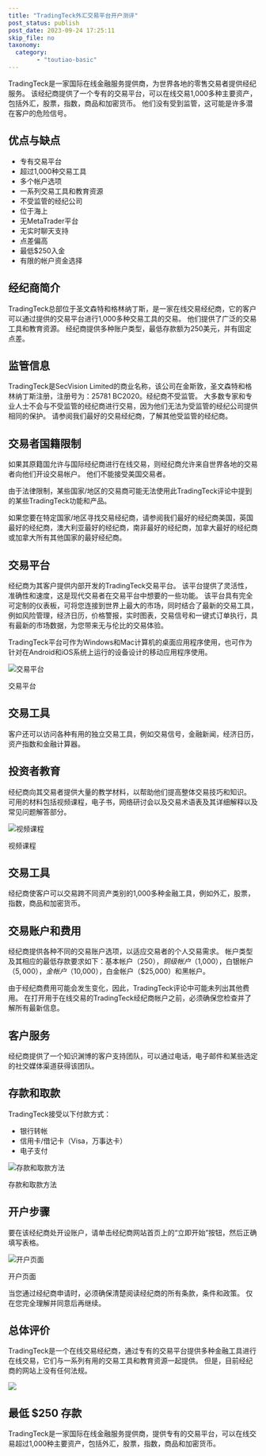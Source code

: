 ```yaml
---
title: "TradingTeck外汇交易平台开户测评"
post_status: publish
post_date: 2023-09-24 17:25:11
skip_file: no
taxonomy:
  category:
        - "toutiao-basic"
---
```


TradingTeck是一家国际在线金融服务提供商，为世界各地的零售交易者提供经纪服务。 该经纪商提供了一个专有的交易平台，可以在线交易1,000多种主要资产，包括外汇，股票，指数，商品和加密货币。 他们没有受到监管，这可能是许多潜在客户的危险信号。

## 优点与缺点

- 专有交易平台
- 超过1,000种交易工具
- 多个帐户选项
- 一系列交易工具和教育资源
- 不受监管的经纪公司
- 位于海上
- 无MetaTrader平台
- 无实时聊天支持
- 点差偏高
- 最低$250入金
- 有限的帐户资金选择

## 经纪商简介

TradingTeck总部位于圣文森特和格林纳丁斯，是一家在线交易经纪商，它的客户可以通过提供的交易平台进行1,000多种交易工具的交易。 他们提供了广泛的交易工具和教育资源。 经纪商提供多种账户类型，最低存款额为250美元，并有固定点差。

## 监管信息

TradingTeck是SecVision Limited的商业名称，该公司在金斯敦，圣文森特和格林纳丁斯注册，注册号为：25781 BC2020。经纪商不受监管。 大多数专家和专业人士不会与不受监管的经纪商进行交易，因为他们无法为受监管的经纪公司提供相同的保护。 请参阅我们最好的交易经纪商，了解其他受监管的经纪商。

## 交易者国籍限制

如果其原籍国允许与国际经纪商进行在线交易，则经纪商允许来自世界各地的交易者向他们开设交易帐户。 他们不能接受美国交易者。

由于法律限制，某些国家/地区的交易商可能无法使用此TradingTeck评论中提到的某些TradingTeck功能和产品。

如果您要在特定国家/地区寻找交易经纪商，请参阅我们最好的经纪商美国，英国最好的经纪商，澳大利亚最好的经纪商，南非最好的经纪商，加拿大最好的经纪商或加拿大所有其他国家的最好经纪商。

## 交易平台

经纪商为其客户提供内部开发的TradingTeck交易平台。 该平台提供了灵活性，准确性和速度，这是现代交易者在交易平台中想要的一些功能。 该平台具有完全可定制的仪表板，可将您连接到世界上最大的市场，同时结合了最新的交易工具，例如风险管理，经济日历，价格警报，实时图表，交易信号和一键式订单执行，具有最新的市场数据，为您带来无与伦比的交易体验。

TradingTeck平台可作为Windows和Mac计算机的桌面应用程序使用，也可作为针对在Android和iOS系统上运行的设备设计的移动应用程序使用。

![交易平台](https://cdn.fendou.la/funstoutiao/2020/11/TradingTeck-Review-Trading-Platform-1024x718.jpg "交易平台")

交易平台

## 交易工具

客户还可以访问各种有用的独立交易工具，例如交易信号，金融新闻，经济日历，资产指数和金融计算器。

## 投资者教育

经纪商向其交易者提供大量的教学材料，以帮助他们提高整体交易技巧和知识。 可用的材料包括视频课程，电子书，网络研讨会以及交易术语表及其详细解释以及常见问题解答部分。

![视频课程](https://cdn.fendou.la/funstoutiao/2020/11/TradingTeck-Review-Video-Courses-1024x573.jpg "视频课程")

视频课程

## 交易工具

经纪商使客户可以交易跨不同资产类别的1,000多种金融工具，例如外汇，股票，指数，商品和加密货币。

## 交易账户和费用

经纪商提供各种不同的交易账户选项，以适应交易者的个人交易需求。 帐户类型及其相应的最低存款要求如下：基本帐户（$250），铜级帐户（$1,000），白银帐户（$5,000），金帐户（$10,000），白金帐户（$25,000）和黑帐户。

由于经纪商费用可能会发生变化，因此，TradingTeck评论中可能未列出其他费用。 在打开用于在线交易的TradingTeck经纪商帐户之前，必须确保您检查并了解所有最新信息。

## 客户服务

经纪商提供了一个知识渊博的客户支持团队，可以通过电话，电子邮件和某些选定的社交媒体渠道获得该团队。

## 存款和取款

TradingTeck接受以下付款方式：

- 银行转帐
- 信用卡/借记卡（Visa，万事达卡）
- 电子支付

![存款和取款方法](https://cdn.fendou.la/funstoutiao/2020/11/TradingTeck-Review-Deposit-And-Withdrawal-Methods.jpg "存款和取款方法")

存款和取款方法

## 开户步骤

要在该经纪商处开设账户，请单击经纪商网站首页上的“立即开始”按钮，然后正确填写表格。

![开户页面](https://cdn.fendou.la/funstoutiao/2020/11/TradingTeck-Review-Account-Opening-Page-377x1024.jpg "开户页面")

开户页面

当您通过经纪商申请时，必须确保清楚阅读经纪商的所有条款，条件和政策。 仅在您完全理解并同意后再继续。

## 总体评价

TradingTeck是一个在线交易经纪商，通过专有的交易平台提供多种金融工具进行在线交易，它们与一系列有用的交易工具和教育资源一起提供。 但是，目前经纪商的网站上没有任何法规。

![](https://cdn.fendou.la/funstoutiao/2020/11/TradingTeck-Logo.png)

## 最低 $250 存款

TradingTeck是一家国际在线金融服务提供商，提供专有的交易平台，可以在线交易超过1,000种主要资产，包括外汇，股票，指数，商品和加密货币。
